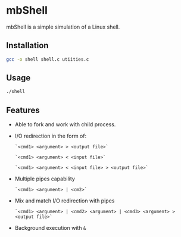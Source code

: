 # mbShell

mbShell is a simple simulation of a Linux shell.

## Installation

```bash
gcc -o shell shell.c utiities.c
```

## Usage

```bash
./shell
```
## Features
* Able to fork and work with child process.

* I/O redirection in the form of:

      `<cmd1> <argument> > <output file>`
      
      `<cmd1> <argument> < <input file>`
      
      `<cmd1> <argument> < <input file> > <output file>`
      
* Multiple pipes capability

      `<cmd1> <argument> | <cm2>`
      
* Mix and match I/O redirection with pipes

      `<cmd1> <argument> | <cmd2> <argument> | <cmd3> <argument> > <output file>`
      
* Background execution with `&`
